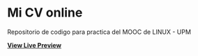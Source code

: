 # Mi CV online

Repositorio de codigo para practica del MOOC de LINUX - UPM

**[View Live Preview](https://marianodelahoz.github.io/)**
